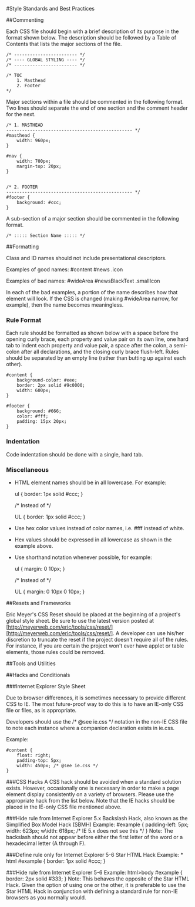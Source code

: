 #Style Standards and Best Practices

##Commenting

Each CSS file should begin with a brief description of its purpose in the format shown below. The description should be followed by a Table of Contents that lists the major sections of the file.

	/* ------------------------ */
	/* ---- GLOBAL STYLING ---- */
	/* ------------------------ */
	
	/* TOC
		1. Masthead
		2. Footer
	*/

Major sections within a file should be commented in the following format. Two lines should separate the end of one section and the comment header for the next.

	/* 1. MASTHEAD
	------------------------------------------------ */
	#masthead {
		width: 960px;
	} 
	
	#nav {
		width: 700px;
		margin-top: 20px;
	} 
	
	
	/* 2. FOOTER
	------------------------------------------------ */
	#footer {
		background: #ccc;
	}

A sub-section of a major section should be commented in the following format.

	/* ::::: Section Name ::::: */

##Formatting

Class and ID names should not include presentational descriptors.

Examples of good names:
	#content
	#news
	.icon

Examples of bad names:
	#wideArea
	#newsBlackText
	.smallIcon

In each of the bad examples, a portion of the name describes how that element will look. If the CSS is changed (making #wideArea narrow, for example), then the name becomes meaningless.

### Rule Format
Each rule should be formatted as shown below with a space before the opening curly brace, each property and value pair on its own line, one hard tab to indent each property and value pair, a space after the colon, a semi-colon after all declarations, and the closing curly brace flush-left. Rules should be separated by an empty line (rather than butting up against each other).

	#content {
		background-color: #eee;
		border: 2px solid #9c0000;
		width: 600px;
	}
	
	#footer {
		background: #666;
		color: #fff;
		padding: 15px 20px;
	}

### Indentation
Code indentation should be done with a single, hard tab.

### Miscellaneous
* HTML element names should be in all lowercase. For example:

	ul {
		border: 1px solid #ccc;
	}
	
	/* Instead of */
	
	UL {
		border: 1px solid #ccc;
	}

* Use hex color values instead of color names, i.e. #fff instead of white.
* Hex values should be expressed in all lowercase as shown in the example above.
* Use shorthand notation whenever possible, for example:

	ul {
		margin: 0 10px;
	}
	
	/* Instead of */
	
	UL {
		margin: 0 10px 0 10px;
	}

##Resets and Frameworks

Eric Meyer's CSS Reset should be placed at the beginning of a project's global style sheet. Be sure to use the latest version posted at [http://meyerweb.com/eric/tools/css/reset/][http://meyerweb.com/eric/tools/css/reset/]. A developer can use his/her discretion to truncate the reset if the project doesn't require all of the rules. For instance, if you are certain the project won't ever have applet or table elements, those rules could be removed.

##Tools and Utilities

##Hacks and Conditionals

###Internet Explorer Style Sheet

Due to browser differences, it is sometimes necessary to provide different CSS to IE. The most future-proof way to do this is to have an IE-only CSS file or files, as is appropriate.

Developers should use the /* @see ie.css */ notation in the non-IE CSS file to note each instance where a companion declaration exists in ie.css.

Example:

	#content {
		float: right;
		padding-top: 5px;
		width: 450px; /* @see ie.css */
	}

###CSS Hacks
A CSS hack should be avoided when a standard solution exists. However, occasionally one is necessary in order to make a page element display consistently on a variety of browsers.
Please use the appropriate hack from the list below. Note that the IE hacks should be placed in the IE-only CSS file mentioned above.

###Hide rule from Internet Explorer 5.x
Backslash Hack, also known as the Simplified Box Model Hack (SBMH)
Example:
	#example {
		padding-left: 5px;
		width: 623px;
		w\idth: 618px; /* IE 5.x does not see this */
	}
Note: The backslash should not appear before either the first letter of the word or a hexadecimal letter (A through F).

###Define rule only for Internet Explorer 5-6
Star HTML Hack
Example:
	* html #example {
		border: 1px solid #ccc;
	}

###Hide rule from Internet Explorer 5-6
Example:
	html>body #example {
		border: 2px solid #333;
	}
Note: This behaves the opposite of the Star HTML Hack. Given the option of using one or the other, it is preferable to use the Star HTML Hack in conjunction with defining a standard rule for non-IE browsers as you normally would.
